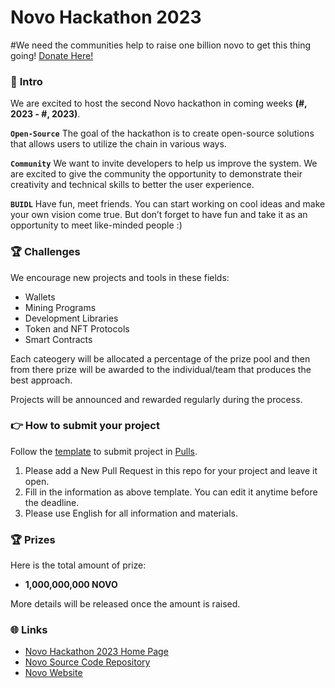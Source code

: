 # Novo Hackathon 2023

#We need the communities help to raise one billion novo to get this thing going! [Donate Here!](https://novo.money/fundraising)

### 💫 **Intro**

We are excited to host the second Novo hackathon in coming weeks **(#, 2023 - #, 2023)**. 

**`Open-Source`** The goal of the hackathon is to create open-source solutions that allows users to utilize the chain in various ways. 

**`Community`** We want to invite developers to help us improve the system. We are excited to give the community the opportunity to demonstrate their creativity and technical skills to better the user experience.

**`BUIDL`**  Have fun, meet friends. You can start working on cool ideas and make your own vision come true. But don’t forget to have fun and take it as an opportunity to meet like-minded people :)

### 🏆 **Challenges**

We encourage new projects and tools in these fields:

- Wallets
- Mining Programs
- Development Libraries
- Token and NFT Protocols
- Smart Contracts

Each cateogery will be allocated a percentage of the prize pool and then from there prize will be awarded to the individual/team that produces the best approach.

Projects will be announced and rewarded regularly during the process.

### **👉 How to submit your project**

Follow the [template](https://github.com/novoworks/novo-hackathon-2022/issues/1) to submit project in [Pulls](https://github.com/novochain/novo-hackathon-2023/pulls).

1. Please add a New Pull Request in this repo for your project and leave it open.
2. Fill in the information as above template. You can edit it anytime before the deadline.
3. Please use English for all information and materials.

### **🏆 Prizes**

Here is the total amount of prize:

- **1,000,000,000 NOVO**

More details will be released once the amount is raised.

### 🌐 Links

- [Novo Hackathon 2023 Home Page](https://github.com/novochain/novo-hackathon-2023)
- [Novo Source Code Repository](https://github.com/novochain/novo)
- [Novo Website](https://novo.money/)
